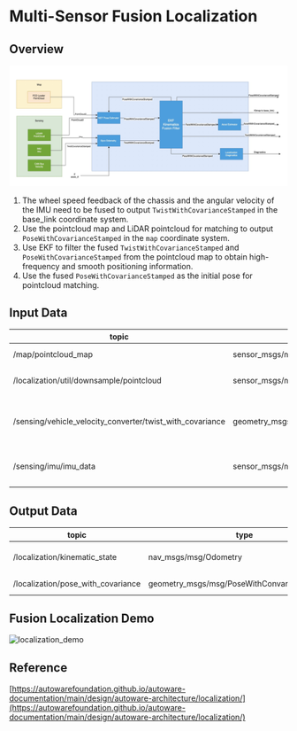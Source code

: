 # Multi-Sensor Fusion Localization

## Overview
![multi_sensor_localization](./images/multi_sensor_localization.jpg)

1. The wheel speed feedback of the chassis and the angular velocity of the IMU need to be fused to output `TwistWithCovarianceStamped` in the base_link coordinate system.
2. Use the pointcloud map and LiDAR pointcloud for matching to output `PoseWithCovarianceStamped` in the `map` coordinate system.
3. Use EKF to filter the fused `TwistWithCovarianceStamped` and `PoseWithCovarianceStamped` from the pointcloud map to obtain high-frequency and smooth positioning information.
4. Use the fused `PoseWithCovarianceStamped` as the initial pose for pointcloud matching.

## Input Data
|**topic**|**type**|**description**|
|-------------------|---------------------------|---------------------|
|/map/pointcloud_map|sensor_msgs/msg/PointCloud2|pointcloud map|
|/localization/util/downsample/pointcloud|sensor_msgs/msg/PointCloud2|Real-time downsampled pointcloud|
|/sensing/vehicle_velocity_converter/twist_with_covariance|geometry_msgs/msg/TwistCovarianceStamped|Chassis wheel speed feedback, providing linear velocity|
|/sensing/imu/imu_data|sensor_msgs/msg/Imu|IMU data, providing angular velocity|

## Output Data

|**topic**|**type**|**description**|
|-------------------|---------------------------|---------------------|
|/localization/kinematic_state|nav_msgs/msg/Odometry|Fused Odometry data|
|/localization/pose_with_covariance|geometry_msgs/msg/PoseWithConvarianceStamped|Fused pose data|

## Fusion Localization Demo
![localization_demo](./images/localization_demo.gif)

## Reference
[https://autowarefoundation.github.io/autoware-documentation/main/design/autoware-architecture/localization/](https://autowarefoundation.github.io/autoware-documentation/main/design/autoware-architecture/localization/)